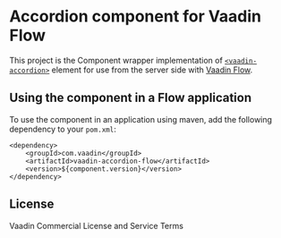 # Accordion component for Vaadin Flow

This project is the Component wrapper implementation of [`<vaadin-accordion>`](https://github.com/vaadin/vaadin-accordion)
element for use from the server side with [Vaadin Flow](https://github.com/vaadin/flow).

## Using the component in a Flow application

To use the component in an application using maven,
add the following dependency to your `pom.xml`:
```
<dependency>
    <groupId>com.vaadin</groupId>
    <artifactId>vaadin-accordion-flow</artifactId>
    <version>${component.version}</version>
</dependency>
```

## License

Vaadin Commercial License and Service Terms
